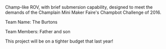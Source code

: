 Champ-like ROV, with brief submersion capability, designed to meet the demands of the Champlain Mini Maker Faire's Champbot Challenge of 2016.

Team Name: The Burtons

Team Members: Father and son

This project will be on a tighter budget that last year!


